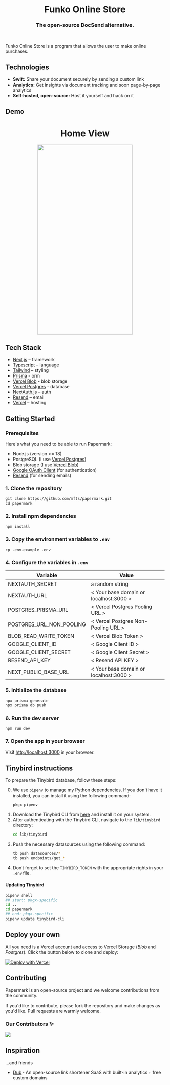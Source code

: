 <div align="center">
  <h1 align="center">Funko Online Store</h1>
  <h3>The open-source DocSend alternative.</h3>
</div>

<br/>

Funko Online Store is a program that allows the user to make online purchases.

## Technologies

- **Swift:** Share your document securely by sending a custom link
- **Analytics:** Get insights via document tracking and soon page-by-page analytics
- **Self-hosted, open-source:** Host it yourself and hack on it


## Demo 
<div align="center">  
  <h1 align="center">Home View</h1>
  <img src="homeDemo.gif" width="300" height="600">
</div>


## Tech Stack

- [Next.js](https://nextjs.org/) – framework
- [Typescript](https://www.typescriptlang.org/) – language
- [Tailwind](https://tailwindcss.com/) – styling
- [Prisma](https://prisma.io) - orm
- [Vercel Blob](https://vercel.com/storage/blob) - blob storage
- [Vercel Postgres](https://vercel.com/storage/postgres) - database
- [NextAuth.js](https://next-auth.js.org/) – auth
- [Resend](https://resend.com) – email
- [Vercel](https://vercel.com/) – hosting


## Getting Started

### Prerequisites

Here's what you need to be able to run Papermark:

- Node.js (version >= 18)
- PostgreSQL (I use [Vercel Postgres](https://vercel.com/storage/postgres))
- Blob storage (I use [Vercel Blob](https://vercel.com/storage/blob))
- [Google OAuth Client](https://console.cloud.google.com/apis/credentials) (for authentication)
- [Resend](https://resend.com) (for sending emails)

### 1. Clone the repository

```shell
git clone https://github.com/mfts/papermark.git
cd papermark
```

### 2. Install npm dependencies

```shell
npm install
```

### 3. Copy the environment variables to `.env`

```shell
cp .env.example .env
```

### 4. Configure the variables in `.env`

| Variable | Value |
|---|---|
| NEXTAUTH_SECRET | a random string |
| NEXTAUTH_URL | < Your base domain or localhost:3000 > |
| POSTGRES_PRISMA_URL  | < Vercel Postgres Pooling URL > |
| POSTGRES_URL_NON_POOLING | < Vercel Postgres Non-Pooling URL > |
| BLOB_READ_WRITE_TOKEN | < Vercel Blob Token > |
| GOOGLE_CLIENT_ID | < Google Client ID > |
| GOOGLE_CLIENT_SECRET | < Google Client Secret > |
| RESEND_API_KEY | < Resend API KEY > |
| NEXT_PUBLIC_BASE_URL | < Your base domain or localhost:3000 > |


### 5. Initialize the database

```shell
npx prisma generate
npx prisma db push
```

### 6. Run the dev server

```shell
npm run dev
```

### 7. Open the app in your browser

Visit [http://localhost:3000](http://localhost:3000) in your browser.

## Tinybird instructions

To prepare the Tinybird database, follow these steps:

0. We use `pipenv` to manage my Python dependencies. If you don't have it installed, you can install it using the following command:
    ```sh
    pkgx pipenv
    ```
1. Download the Tinybird CLI from [here](https://www.tinybird.co/docs/cli.html) and install it on your system.
2. After authenticating with the Tinybird CLI, navigate to the `lib/tinybird` directory:
    ```sh
    cd lib/tinybird
    ```
3. Push the necessary datasources using the following command:
    ```sh
    tb push datasources/*
    tb push endpoints/get_*
    ```
4. Don't forget to set the `TINYBIRD_TOKEN` with the appropriate rights in your `.env` file.


#### Updating Tinybird

```sh
pipenv shell
## start: pkgx-specific
cd ..
cd papermark
## end: pkgx-specific
pipenv update tinybird-cli
```

## Deploy your own

All you need is a Vercel account and access to Vercel Storage (_Blob_ and _Postgres_). Click the
button below to clone and deploy:

[![Deploy with Vercel](https://vercel.com/button)](https://vercel.com/new/clone?repository-url=https://github.com/mfts/papermark&env=NEXTAUTH_SECRET,NEXTAUTH_URL,POSTGRES_PRISMA_URL,POSTGRES_PRISMA_URL_NON_POOLING,BLOB_READ_WRITE_TOKEN,GOOGLE_CLIENT_ID,GOOGLE_CLIENT_SECRET,NEXT_PUBLIC_BASE_URL&envDescription=Here%27s%20an%20example%20.env%20for%20all%20variables%20required&envLink=https://github.com/mfts/papermark/blob/main/.env.example&project-name=my-awesome-papermark&repository-name=my-awesome-papermark&demo-title=Papermark&demo-description=Papermark%20is%20an%20open-source%20document%20sharing%20alternative%20to%20DocSend%20with%20built-in%20analytics.&demo-url=https://www.papermark.io&demo-image=https://www.papermark.io/_static/papermark.png)

## Contributing

Papermark is an open-source project and we welcome contributions from the community.

If you'd like to contribute, please fork the repository and make changes as you'd like. Pull requests are warmly welcome.

### Our Contributors ✨

<a href="https://github.com/mfts/papermark/graphs/contributors">
  <img src="https://contrib.rocks/image?repo=mfts/papermark" />
</a>


## Inspiration

...and friends

- [Dub](https://github.com/steven-tey/dub) - An open-source link shortener SaaS with built-in analytics + free custom domains
